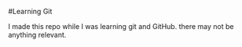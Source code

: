 #Learning Git

I made this repo while I was learning git and GitHub. there may not be anything relevant. 
